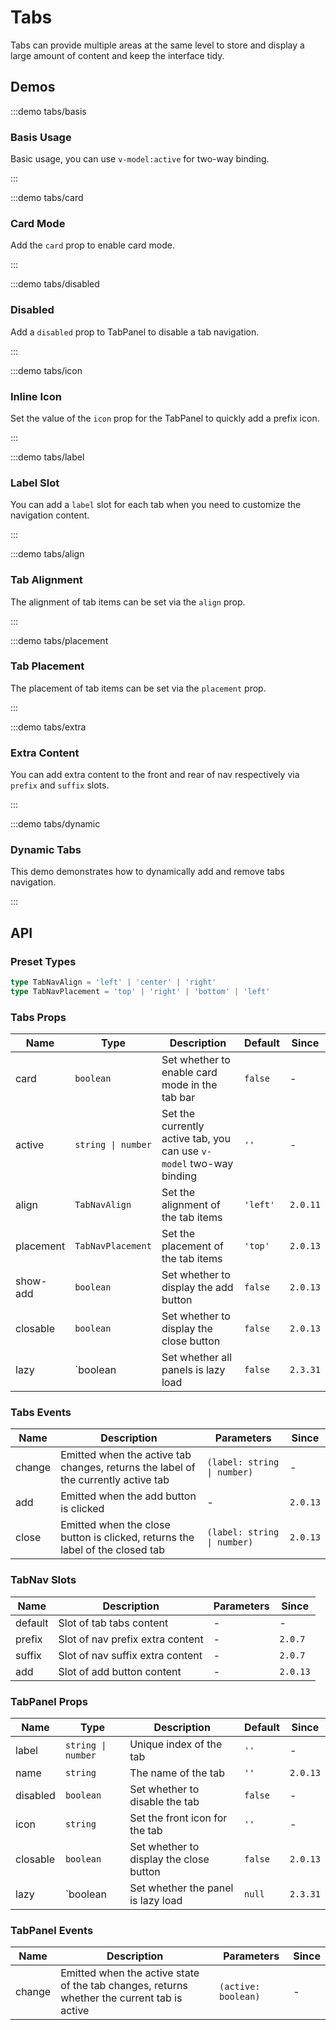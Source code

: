 # Tabs

Tabs can provide multiple areas at the same level to store and display a large amount of content and keep the interface tidy.

## Demos

:::demo tabs/basis

### Basis Usage

Basic usage, you can use `v-model:active` for two-way binding.

:::

:::demo tabs/card

### Card Mode

Add the `card` prop to enable card mode.

:::

:::demo tabs/disabled

### Disabled

Add a `disabled` prop to TabPanel to disable a tab navigation.

:::

:::demo tabs/icon

### Inline Icon

Set the value of the `icon` prop for the TabPanel to quickly add a prefix icon.

:::

:::demo tabs/label

### Label Slot

You can add a `label` slot for each tab when you need to customize the navigation content.

:::

:::demo tabs/align

### Tab Alignment

The alignment of tab items can be set via the `align` prop.

:::

:::demo tabs/placement

### Tab Placement

The placement of tab items can be set via the `placement` prop.

:::

:::demo tabs/extra

### Extra Content

You can add extra content to the front and rear of nav respectively via `prefix` and `suffix` slots.

:::

:::demo tabs/dynamic

### Dynamic Tabs

This demo demonstrates how to dynamically add and remove tabs navigation.

:::

## API

### Preset Types

```ts
type TabNavAlign = 'left' | 'center' | 'right'
type TabNavPlacement = 'top' | 'right' | 'bottom' | 'left'
```

### Tabs Props

| Name      | Type               | Description                                                         | Default  | Since    |
| --------- | ------------------ | ------------------------------------------------------------------- | -------- | -------- |
| card      | `boolean`          | Set whether to enable card mode in the tab bar                      | `false`  | -        |
| active    | `string \| number` | Set the currently active tab, you can use `v-model` two-way binding | `''`     | -        |
| align     | `TabNavAlign`      | Set the alignment of the tab items                                  | `'left'` | `2.0.11` |
| placement | `TabNavPlacement`  | Set the placement of the tab items                                  | `'top'`  | `2.0.13` |
| show-add  | `boolean`          | Set whether to display the add button                               | `false`  | `2.0.13` |
| closable  | `boolean`          | Set whether to display the close button                             | `false`  | `2.0.13` |
| lazy      | `boolean           | Set whether all panels is lazy load                                 | `false`  | `2.3.31` |

### Tabs Events

| Name   | Description                                                                        | Parameters                  | Since    |
| ------ | ---------------------------------------------------------------------------------- | --------------------------- | -------- |
| change | Emitted when the active tab changes, returns the label of the currently active tab | `(label: string \| number)` | -        |
| add    | Emitted when the add button is clicked                                             | -                           | `2.0.13` |
| close  | Emitted when the close button is clicked, returns the label of the closed tab      | `(label: string \| number)` | `2.0.13` |

### TabNav Slots

| Name    | Description                      | Parameters | Since    |
| ------- | -------------------------------- | ---------- | -------- |
| default | Slot of tab tabs content         | -          | -        |
| prefix  | Slot of nav prefix extra content | -          | `2.0.7`  |
| suffix  | Slot of nav suffix extra content | -          | `2.0.7`  |
| add     | Slot of add button content       | -          | `2.0.13` |

### TabPanel Props

| Name     | Type               | Description                             | Default | Since    |
| -------- | ------------------ | --------------------------------------- | ------- | -------- |
| label    | `string \| number` | Unique index of the tab                 | `''`    | -        |
| name     | `string`           | The name of the tab                     | `''`    | `2.0.13` |
| disabled | `boolean`          | Set whether to disable the tab          | `false` | -        |
| icon     | `string`           | Set the front icon for the tab          | `''`    | -        |
| closable | `boolean`          | Set whether to display the close button | `false` | `2.0.13` |
| lazy     | `boolean           | Set whether the panel is lazy load      | `null`  | `2.3.31` |

### TabPanel Events

| Name   | Description                                                                                 | Parameters          | Since |
| ------ | ------------------------------------------------------------------------------------------- | ------------------- | ----- |
| change | Emitted when the active state of the tab changes, returns whether the current tab is active | `(active: boolean)` | -     |
